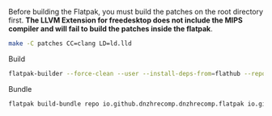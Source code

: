 Before building the Flatpak, you must build the patches on the root directory first. **The LLVM Extension for freedesktop does not include the MIPS compiler and will fail to build the patches inside the flatpak**.
```sh
make -C patches CC=clang LD=ld.lld
```

Build
```sh
flatpak-builder --force-clean --user --install-deps-from=flathub --repo=repo --install builddir io.github.dnzhrecomp.dnzhrecomp.json
```

Bundle
```sh
flatpak build-bundle repo io.github.dnzhrecomp.dnzhrecomp.flatpak io.github.dnzhrecomp.dnzhrecomp --runtime-repo=https://flathub.org/repo/flathub.flatpakrepo
```

